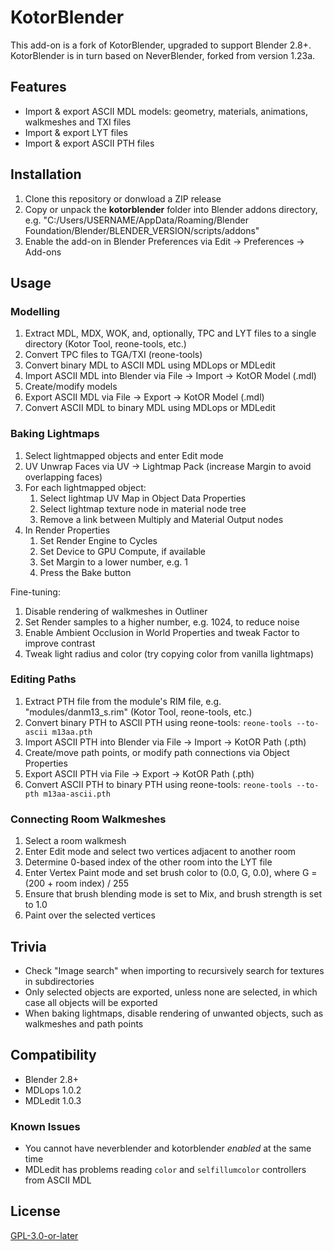 # KotorBlender

This add-on is a fork of KotorBlender, upgraded to support Blender 2.8+. KotorBlender is in turn based on NeverBlender, forked from version 1.23a.

## Features

- Import & export ASCII MDL models: geometry, materials, animations, walkmeshes and TXI files
- Import & export LYT files
- Import & export ASCII PTH files

## Installation

1. Clone this repository or donwload a ZIP release
2. Copy or unpack the **kotorblender** folder into Blender addons directory, e.g. "C:/Users/USERNAME/AppData/Roaming/Blender Foundation/Blender/BLENDER_VERSION/scripts/addons"
3. Enable the add-on in Blender Preferences via Edit → Preferences → Add-ons

## Usage

### Modelling

1. Extract MDL, MDX, WOK, and, optionally, TPC and LYT files to a single directory (Kotor Tool, reone-tools, etc.)
2. Convert TPC files to TGA/TXI (reone-tools)
3. Convert binary MDL to ASCII MDL using MDLops or MDLedit
4. Import ASCII MDL into Blender via File → Import → KotOR Model (.mdl)
5. Create/modify models
6. Export ASCII MDL via File → Export → KotOR Model (.mdl)
7. Convert ASCII MDL to binary MDL using MDLops or MDLedit

### Baking Lightmaps

1. Select lightmapped objects and enter Edit mode
2. UV Unwrap Faces via UV → Lightmap Pack (increase Margin to avoid overlapping faces) 
3. For each lightmapped object:
    1. Select lightmap UV Map in Object Data Properties
    2. Select lightmap texture node in material node tree
    3. Remove a link between Multiply and Material Output nodes
4. In Render Properties
    1. Set Render Engine to Cycles
    2. Set Device to GPU Compute, if available
    3. Set Margin to a lower number, e.g. 1
    4. Press the Bake button

Fine-tuning:

1. Disable rendering of walkmeshes in Outliner
2. Set Render samples to a higher number, e.g. 1024, to reduce noise
3. Enable Ambient Occlusion in World Properties and tweak Factor to improve contrast
4. Tweak light radius and color (try copying color from vanilla lightmaps)

### Editing Paths

1. Extract PTH file from the module's RIM file, e.g. "modules/danm13_s.rim" (Kotor Tool, reone-tools, etc.)
2. Convert binary PTH to ASCII PTH using reone-tools: `reone-tools --to-ascii m13aa.pth`
3. Import ASCII PTH into Blender via File → Import → KotOR Path (.pth)
4. Create/move path points, or modify path connections via Object Properties
5. Export ASCII PTH via File → Export → KotOR Path (.pth)
6. Convert ASCII PTH to binary PTH using reone-tools: `reone-tools --to-pth m13aa-ascii.pth`

### Connecting Room Walkmeshes

1. Select a room walkmesh
2. Enter Edit mode and select two vertices adjacent to another room
3. Determine 0-based index of the other room into the LYT file
4. Enter Vertex Paint mode and set brush color to (0.0, G, 0.0), where G = (200 + room index) / 255
5. Ensure that brush blending mode is set to Mix, and brush strength is set to 1.0
6. Paint over the selected vertices

## Trivia

- Check "Image search" when importing to recursively search for textures in subdirectories
- Only selected objects are exported, unless none are selected, in which case all objects will be exported
- When baking lightmaps, disable rendering of unwanted objects, such as walkmeshes and path points

## Compatibility

- Blender 2.8+
- MDLops 1.0.2
- MDLedit 1.0.3

### Known Issues

- You cannot have neverblender and kotorblender *enabled* at the same time
- MDLedit has problems reading `color` and `selfillumcolor` controllers from ASCII MDL

## License

[GPL-3.0-or-later](LICENSE)

